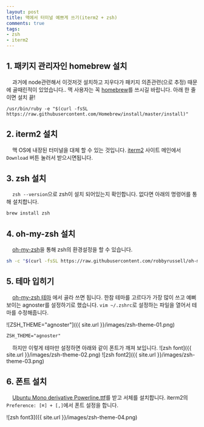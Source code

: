 ```yaml
---
layout: post
title: 맥에서 터미널 예쁘게 쓰기(iterm2 + zsh)
comments: true
tags:
- zsh
- iterm2
---
```


## **1. 패키지 관리자인 homebrew 설치**   
&nbsp;&nbsp;&nbsp; 과거에 node관련해서 이것저것 설치하고 지우다가 패키지 의존관련(으로 추정) 때문에 골때린적이 있었습니다.. 맥 사용자는 꼭 [homebrew](https://brew.sh/index_ko.html)를 쓰시길 바랍니다. 아래 한 줄이면 설치 끝!

```
/usr/bin/ruby -e "$(curl -fsSL https://raw.githubusercontent.com/Homebrew/install/master/install)"
```

## **2. iterm2 설치**     
&nbsp;&nbsp;&nbsp; 맥 OS에 내장된 터미널을 대체 할 수 있는 것입니다. [iterm2](https://www.iterm2.com/) 사이트 메인에서 `Download` 버튼 눌러서 받으시면됩니다.

## **3. zsh 설치**    
&nbsp;&nbsp;&nbsp; `zsh --version`으로 zsh이 설치 되어있는지 확인합니다. 없다면 아래의 명령어를 통해 설치합니다.

``` bash
brew install zsh
```

## **4. oh-my-zsh 설치**     
&nbsp;&nbsp;&nbsp; [oh-my-zsh](https://github.com/robbyrussell/oh-my-zsh)을 통해 zsh의 환경설정을 할 수 있습니다.

``` bash
sh -c "$(curl -fsSL https://raw.githubusercontent.com/robbyrussell/oh-my-zsh/master/tools/install.sh)"
```

## **5. 테마 입히기**     
&nbsp;&nbsp;&nbsp; [oh-my-zsh 테마](https://github.com/robbyrussell/oh-my-zsh/wiki/External-themes) 에서 골라 쓰면 됩니다. 한참 테마를 고르다가 가장 많이 쓰고 예뻐보이는 agnoster를 설정하기로 했습니다. `vim ~/.zshrc`로 설정하는 파일을 열어서 테마를 수정해줍니다.

![ZSH_THEME="agnoster"]({{ site.url }}/images/zsh-theme-01.png)

```
ZSH_THEME="agnoster"
```
&nbsp;&nbsp;&nbsp; 하지만 이렇게 테마만 설정하면 아래와 같이 폰트가 깨져 보입니다.
![zsh font]({{ site.url }}/images/zsh-theme-02.png)
![zsh font2]({{ site.url }}/images/zsh-theme-03.png)


## **6. 폰트 설치**
&nbsp;&nbsp;&nbsp; [Ubuntu Mono derivative Powerline.ttf](https://github.com/powerline/fonts/tree/master/UbuntuMono)를 받고 서체를 설치합니다. iterm2의 `Preference: [⌘] + [,]`에서 폰트 설정을 합니다.     

![zsh font3]({{ site.url }}/images/zsh-theme-04.png)
